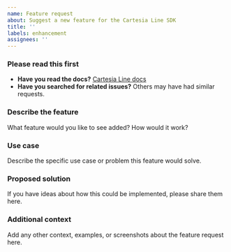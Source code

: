 ```yaml
---
name: Feature request
about: Suggest a new feature for the Cartesia Line SDK
title: ''
labels: enhancement
assignees: ''
---
```


### Please read this first

- **Have you read the docs?** [Cartesia Line docs](https://docs.cartesia.ai/line/)
- **Have you searched for related issues?** Others may have had similar requests.

### Describe the feature
What feature would you like to see added? How would it work?

### Use case
Describe the specific use case or problem this feature would solve.

### Proposed solution
If you have ideas about how this could be implemented, please share them here.

### Additional context
Add any other context, examples, or screenshots about the feature request here.
